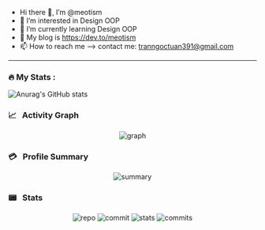 - Hi there 👋, I’m @meotism
- 👀 I’m interested in Design OOP
- 🌱 I’m currently learning Design OOP
- 💞️ My blog is https://dev.to/meotism
- 📫 How to reach me --> contact me: tranngoctuan391@gmail.com

<!---
meotism/meotism is a ✨ special ✨ repository because its `README.md` (this file) appears on your GitHub profile.
You can click the Preview link to take a look at your changes.
--->

---

### :fire: My Stats :


![Anurag's GitHub stats](https://github-readme-stats.vercel.app/api?username=meotism&show_icons=true&theme=dark)
<h3> 📈 &nbsp; Activity Graph</h3>

<div align="center">
<img alt="graph" src="https://activity-graph.herokuapp.com/graph?username=meotism&theme=rogue"/>
</div>

<h3> 💳 &nbsp; Profile Summary</h3>

<div align="center" >
<img alt="summary" src="https://github-profile-summary-cards.vercel.app/api/cards/profile-details?username=meotism&theme=tokyonight"/>
</div>

<h3> 📟 &nbsp; Stats </h3>

<div align="center">
<img alt="repo" src="https://github-profile-summary-cards.vercel.app/api/cards/repos-per-language?username=meotism&theme=tokyonight"/>
<img alt="commit" src="https://github-profile-summary-cards.vercel.app/api/cards/most-commit-language?username=meotism&theme=tokyonight"/>
<img alt="stats" src="https://github-profile-summary-cards.vercel.app/api/cards/stats?username=meotism&theme=tokyonight"/>
<img alt="commits" src="https://github-profile-summary-cards.vercel.app/api/cards/productive-time?username=meotism&theme=tokyonight&utcOffset=8"/>
</div>
